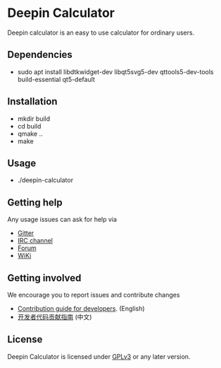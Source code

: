 # Deepin Calculator

Deepin calculator is an easy to use calculator for ordinary users.

## Dependencies

* sudo apt install libdtkwidget-dev libqt5svg5-dev qttools5-dev-tools build-essential qt5-default

## Installation

* mkdir build
* cd build
* qmake ..
* make

## Usage

* ./deepin-calculator

## Getting help

Any usage issues can ask for help via

* [Gitter](https://gitter.im/orgs/linuxdeepin/rooms)
* [IRC channel](https://webchat.freenode.net/?channels=deepin)
* [Forum](https://bbs.deepin.org)
* [WiKi](https://wiki.deepin.org/)

## Getting involved

We encourage you to report issues and contribute changes

* [Contribution guide for developers](https://github.com/linuxdeepin/developer-center/wiki/Contribution-Guidelines-for-Developers-en). (English)
* [开发者代码贡献指南](https://github.com/linuxdeepin/developer-center/wiki/Contribution-Guidelines-for-Developers) (中文)

## License

Deepin Calculator is licensed under [GPLv3](LICENSE) or any later version.

